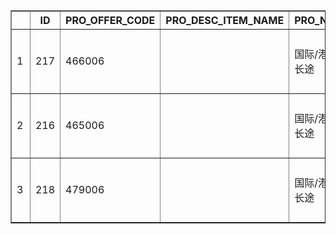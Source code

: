 <HTML>
<HEAD>
<TITLE>PL/SQL Developer Export</TITLE>
</HEAD>
<BODY>
<TABLE BORDER="1">
<TR><TH>&nbsp;&nbsp;&nbsp;</TH><TH>ID</TH><TH>PRO_OFFER_CODE</TH><TH>PRO_DESC_ITEM_NAME</TH><TH>PRO_NAME</TH><TH>PRO_CODE</TH><TH>PRO_INNER_DESC</TH><TH>PRO_OPEN_TYPE</TH><TH>OFFER_TARIFF</TH><TH>OFFER_TARIFF_UNIT</TH><TH>MAX_NUM</TH><TH>IS_REPEAT</TH><TH>FEE_TYPE</TH><TH>TAOCAN_REQ</TH><TH>EFF_DATE</TH><TH>EXP_DATE</TH><TH>ARG_FLAG</TH><TH>CREATE_DATE</TH><TH>MAX_BUY_NUMBER</TH><TH>EXTRA_FLAG</TH><TH>IS_VIEW_BUTTON</TH><TH>TEMPLET_TYPE</TH><TH>PRO_GROUP</TH><TH>PRO_GOUP_FLAG</TH><TH>PRO_CLOSE_TYPE</TH><TH>CRM_CODE</TH></TR>
<TR><TD>1</TD><TD>217</TD><TD>466006</TD><TD>&nbsp;</TD><TD>&#22269;&#38469;/&#28207;&#28595;&#21488;&#38271;&#36884;</TD><TD>P101</TD><TD>&#22269;&#38469;&#38271;&#36884;&#30452;&#25320;&#21151;&#33021;&lt;br&gt;&#19994;&#21153;&#21150;&#29702;&#20813;&#36153;&lt;br&gt;&#20351;&#29992;&#25353;&#26631;&#20934;&#36164;&#36153;</TD><TD>1</TD><TD>&nbsp;</TD><TD>&#25353;&#19994;&#21153;&#26631;&#20934;&#36164;&#36153;&#25910;&#21462;</TD><TD>1</TD><TD>0</TD><TD>466</TD><TD>&nbsp;</TD><TD>&nbsp;</TD><TD>&nbsp;</TD><TD>1</TD><TD>&nbsp;</TD><TD>1</TD><TD>0</TD><TD>1</TD><TD>2</TD><TD>&nbsp;</TD><TD>1</TD><TD>1</TD><TD>&nbsp;</TD></TR>
<TR><TD>2</TD><TD>216</TD><TD>465006</TD><TD>&nbsp;</TD><TD>&#22269;&#38469;/&#28207;&#28595;&#21488;&#38271;&#36884;</TD><TD>P101</TD><TD>&#22269;&#38469;&#38271;&#36884;&#30452;&#25320;&#21151;&#33021;&lt;br&gt;&#19994;&#21153;&#21150;&#29702;&#20813;&#36153;&lt;br&gt;&#20351;&#29992;&#25353;&#26631;&#20934;&#36164;&#36153;</TD><TD>1</TD><TD>&nbsp;</TD><TD>&#25353;&#19994;&#21153;&#26631;&#20934;&#36164;&#36153;&#25910;&#21462;</TD><TD>1</TD><TD>0</TD><TD>465</TD><TD>&nbsp;</TD><TD>&nbsp;</TD><TD>&nbsp;</TD><TD>1</TD><TD>&nbsp;</TD><TD>1</TD><TD>0</TD><TD>1</TD><TD>2</TD><TD>&nbsp;</TD><TD>1</TD><TD>1</TD><TD>&nbsp;</TD></TR>
<TR><TD>3</TD><TD>218</TD><TD>479006</TD><TD>&nbsp;</TD><TD>&#22269;&#38469;/&#28207;&#28595;&#21488;&#38271;&#36884;</TD><TD>P101</TD><TD>&#22269;&#38469;&#38271;&#36884;&#30452;&#25320;&#21151;&#33021;&lt;br&gt;&#19994;&#21153;&#21150;&#29702;&#20813;&#36153;&lt;br&gt;&#20351;&#29992;&#25353;&#26631;&#20934;&#36164;&#36153;</TD><TD>1</TD><TD>&nbsp;</TD><TD>&#25353;&#19994;&#21153;&#26631;&#20934;&#36164;&#36153;&#25910;&#21462;</TD><TD>1</TD><TD>0</TD><TD>479</TD><TD>&nbsp;</TD><TD>&nbsp;</TD><TD>&nbsp;</TD><TD>1</TD><TD>&nbsp;</TD><TD>1</TD><TD>0</TD><TD>1</TD><TD>2</TD><TD>&nbsp;</TD><TD>1</TD><TD>1</TD><TD>&nbsp;</TD></TR>
</TABLE>
</BODY>
</HTML>

